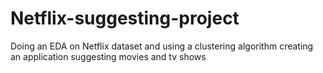 # Netflix-suggesting-project
Doing an EDA on Netflix dataset and using a clustering algorithm creating an application suggesting movies and tv shows
